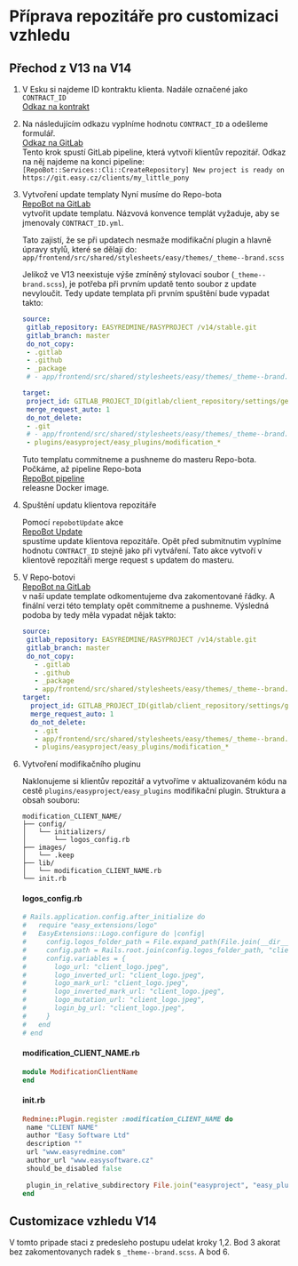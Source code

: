 # Příprava repozitáře pro customizaci vzhledu

## Přechod z V13 na V14

1) V Esku si najdeme ID kontraktu klienta. Nadále označené jako `CONTRACT_ID`  
   [Odkaz na kontrakt](https://es.easyproject.com/easy_contracts/ID)

2) Na následujícím odkazu vyplníme hodnotu `CONTRACT_ID` a odešleme formulář.  
   [Odkaz na GitLab](https://git.easy.cz/devops/repo-bot-actions/create-repository/-/pipelines/new)  
   Tento krok spustí GitLab pipeline, která vytvoří klientův repozitář. Odkaz na něj najdeme na konci pipeline:  
   `[RepoBot::Services::Cli::CreateRepository] New project is ready on https://git.easy.cz/clients/my_little_pony`

3) Vytvoření update templaty
   Nyní musíme do Repo-bota  
   [RepoBot na GitLab](https://git.easy.cz/devops/repo-bot/-/tree/master/templates/update)  
   vytvořit update templatu. Názvová konvence templát vyžaduje, aby se jmenovaly `CONTRACT_ID.yml`.

   Tato zajistí, že se při updatech nesmaže modifikační plugin a hlavně úpravy stylů, které se dělají do:  
   `app/frontend/src/shared/stylesheets/easy/themes/_theme--brand.scss`

   Jelikož ve V13 neexistuje výše zmíněný stylovací soubor (`_theme--brand.scss`), je potřeba při prvním updatě tento
   soubor z update nevyloučit. Tedy update templata při prvním spuštění bude vypadat takto:

   ```yaml
   source:
    gitlab_repository: EASYREDMINE/RASYPROJECT /v14/stable.git
    gitlab_branch: master
    do_not_copy:
    - .gitlab
    - .github
    - _package
    # - app/frontend/src/shared/stylesheets/easy/themes/_theme--brand.scss
   
   target:
    project_id: GITLAB_PROJECT_ID(gitlab/client_repository/settings/general/Project ID
    merge_request_auto: 1
    do_not_delete:
    - .git
    # - app/frontend/src/shared/stylesheets/easy/themes/_theme--brand.scss
    - plugins/easyproject/easy_plugins/modification_*
   ```

   Tuto templatu commitneme a pushneme do masteru Repo-bota. Počkáme, až pipeline Repo-bota  
   [RepoBot pipeline](https://git.easy.cz/devops/repo-bot/-/pipelines)  
   releasne Docker image.

4) Spuštění updatu klientova repozitáře

   Pomocí `repobotUpdate` akce  
   [RepoBot Update](https://git.easy.cz/devops/repo-bot-actions/update-repository/-/pipelines/new)  
   spustíme update klientova repozitáře. Opět před submitnutim vyplníme hodnotu `CONTRACT_ID` stejně jako při vytváření.
   Tato akce vytvoří v klientově repozitáři merge request s updatem do masteru.

5) V Repo-botovi  
   [RepoBot na GitLab](https://git.easy.cz/devops/repo-bot)  
   v naší update template odkomentujeme dva zakomentované řádky. A finální verzi této templaty opět commitneme a
   pushneme.
   Výsledná podoba by tedy měla vypadat nějak takto:
   ```yaml
   source:
    gitlab_repository: EASYREDMINE/RASYPROJECT /v14/stable.git
    gitlab_branch: master
    do_not_copy:
      - .gitlab
      - .github
      - _package
      - app/frontend/src/shared/stylesheets/easy/themes/_theme--brand.scss
   target:
     project_id: GITLAB_PROJECT_ID(gitlab/client_repository/settings/general/Project ID
     merge_request_auto: 1
     do_not_delete:
      - .git
      - app/frontend/src/shared/stylesheets/easy/themes/_theme--brand.scss
      - plugins/easyproject/easy_plugins/modification_*
   ```
6) Vytvoření modifikačního pluginu

   Naklonujeme si klientův repozitář a vytvoříme v aktualizovaném kódu na cestě `plugins/easyproject/easy_plugins`
   modifikační plugin. Struktura a obsah souboru:
   ```
   modification_CLIENT_NAME/
   ├── config/
   │   └── initializers/
   │       └── logos_config.rb
   ├── images/
   │   └── .keep
   ├── lib/
   │   └── modification_CLIENT_NAME.rb
   └── init.rb
   ```
   
   #### logos_config.rb
   ```ruby
   # Rails.application.config.after_initialize do
   #   require "easy_extensions/logo"
   #   EasyExtensions::Logo.configure do |config|
   #     config.logos_folder_path = File.expand_path(File.join(__dir__, "../../images")) # path into logos folder
   #     config.path = Rails.root.join(config.logos_folder_path, "client_logo.jpeg") # email logo
   #     config.variables = {
   #       logo_url: "client_logo.jpeg",
   #       logo_inverted_url: "client_logo.jpeg",
   #       logo_mark_url: "client_logo.jpeg",
   #       logo_inverted_mark_url: "client_logo.jpeg",
   #       logo_mutation_url: "client_logo.jpeg",
   #       login_bg_url: "client_logo.jpeg",
   #     }
   #   end
   # end
   ```
   #### modification_CLIENT_NAME.rb
   ```ruby
   module ModificationClientName
   end
   ```
   #### init.rb
   ```ruby
   Redmine::Plugin.register :modification_CLIENT_NAME do
    name "CLIENT NAME"
    author "Easy Software Ltd"
    description ""
    url "www.easyredmine.com"
    author_url "www.easysoftware.cz"
    should_be_disabled false
    
    plugin_in_relative_subdirectory File.join("easyproject", "easy_plugins")
   end
   ```

## Customizace vzhledu V14
   V tomto pripade staci z predesleho postupu udelat kroky 1,2. Bod 3 akorat bez zakomentovanych radek s `_theme--brand.scss`.
   A bod 6.
